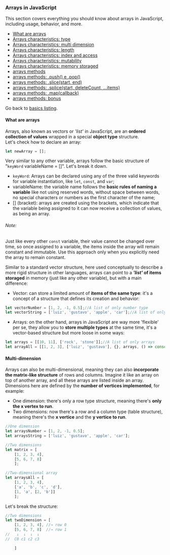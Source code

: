 ### Arrays in JavaScript
This section covers everything you should know about arrays in JavaScript, including usage, behavior, and more.
- [What are arrays](#what-are-arrays)
- [Arrays characteristics: type](#array-characteristics-type)
- [Arrays characteristics: multi dimension](#array-characteristics-multi-dimension)
- [Arrays characteristics: length](#array-characteristics-length)
- [Arrays characteristics: index and access](#array-characteristics-index)
- [Arrays characteristics: mutability](#array-characteristics-mutability)
- [Arrays characteristics: memory storaged](#array-characteristics-memory)
- [arrays methods](#array-methods)
- [arrays methods: .push() e .pop()](#array-method-push-pop)
- [arrays methods: .slice(start, end)](#array-method-slice)
- [arrays methods: .splice(start, deleteCount, ...items)](#array-method-splice)
- [arrays methods: .map(callback)](#array-method-map)
- [arrays methods: bonus](#array-method-bonus)


Go back to [basics listing](https://github.com/luizgdsmdev/Javascript-studies/blob/main/basics/intro.md).   


#### What are arrays
Arrays, also known as vectors or *'list'* in JavaScript, are an **ordered collection of values** wrapped in a special **object type** structure.   
Let's check how to declare an array:
```javascript
let newArray = [];
```   
Very similar to any other variable, arrays follow the basic structure of "``keyWord`` variableName = []". Let's break it down.
- ``keyWord``: Arrays can be declared using any of the three valid keywords for variable instantiation, like ``let``, ``const``, and ``var``;
- variableName: the variable name follows the **basic rules of naming a variable** like not using reserved words, without space between words, no special characters or numbers as the first character of the name;
- [] (bracket): arrays are created using the brackets, which indicate that the variable being assigned to it can now receive a collection of values, as being an array.
###### Note:
Just like every other ``const`` variable, their value cannot be changed over time, so once assigned to a variable, the items inside the array will remain constant and immutable. Use this approach only when you explicitly need the array to remain constant.  

Similar to a standard vector structure, here used conceptually to describe a more rigid structure in other languages, arrays can point to a ***'list'* of items storaged** in memory (just like any other variable), but with a main difference:
- Vector: can store a limited amount of **items of the same type**: it's a concept of a structure that defines its creation and behavior: 
```javascript
let vectorNumber = [1, 2, -1, 0.5];//A list of only number type
let vectorString = ['luiz', 'gustavo', 'apple', 'car'];//A list of only string type
```
- Arrays: on the other hand, arrays in JavaScript are way more 'flexible' per se, they allow you to **store multiple types** at the same time, it's a vector-based structure but more loose in some ways:
```javascript   
let arrays = [[10, 11], ['rock', 'stone']];//A list of only arrays
let arrayAll = [[1, 2, 3], ['luiz', 'gustavo'], {}, arrays, () => console.log("functions too")];//A list with numbers, strings, arrays, objects, and functions
```

#### Multi-dimension
Arrays can also be multi-dimensional, meaning they can also **incorporate the matrix-like structure** of rows and columns. Imagine it like an array on top of another array, and all these arrays are listed inside an array. Dimensions here are defined by the **number of vertices implemented**, for example:
- One dimension: there's only a row type structure, meaning there's **only the x vertex to run**.
- Two dimensions: now there's a row and a column type (table structure), meaning there's the **x vertice** and the **y vertice to run**.
```javascript
//One dimension
let arraysNumber = [1, 2, -1, 0.5];
let arraysString = ['luiz', 'gustavo', 'apple', 'car'];

//Two dimensions
let matrix = [
    [1, 2, 3, 4],
    [5, 6, 7, 8]
    ];

//Two-dimensional array
let arraysAll = [
    [1, 2, 3, 4],
    ['a', 'b', 'c', 'd'],
    [1, 'a', [2, 'b']]
    ];
```
Let's break the structure:   
```javascript
//Two dimensions
let twoDimension = [
    [1, 2, 3, 4], //→ row 0
    [5, 6, 7, 8]  //→ row 1
//   ↓  ↓  ↓  ↓
//  C0 c1 c2 c3

    ]
```


